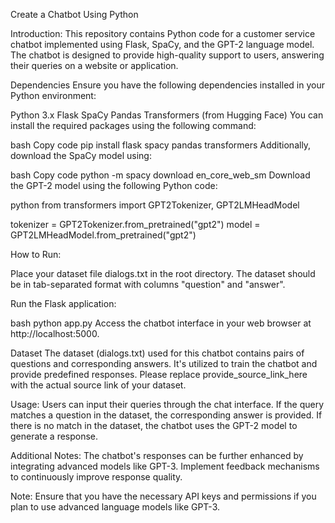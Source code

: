 Create a Chatbot Using Python

Introduction:
This repository contains Python code for a customer service chatbot implemented using Flask, SpaCy, and the GPT-2 language model. The chatbot is designed to provide high-quality support to users, answering their queries on a website or application.

Dependencies
Ensure you have the following dependencies installed in your Python environment:

Python 3.x
Flask
SpaCy
Pandas
Transformers (from Hugging Face)
You can install the required packages using the following command:

bash
Copy code
pip install flask spacy pandas transformers
Additionally, download the SpaCy model using:

bash
Copy code
python -m spacy download en_core_web_sm
Download the GPT-2 model using the following Python code:

python
from transformers import GPT2Tokenizer, GPT2LMHeadModel

tokenizer = GPT2Tokenizer.from_pretrained("gpt2")
model = GPT2LMHeadModel.from_pretrained("gpt2")

How to Run:

Place your dataset file dialogs.txt in the root directory. The dataset should be in tab-separated format with columns "question" and "answer".

Run the Flask application:

bash
python app.py
Access the chatbot interface in your web browser at http://localhost:5000.

Dataset
The dataset (dialogs.txt) used for this chatbot contains pairs of questions and corresponding answers. It's utilized to train the chatbot and provide predefined responses. Please replace provide_source_link_here with the actual source link of your dataset.

Usage:
Users can input their queries through the chat interface.
If the query matches a question in the dataset, the corresponding answer is provided.
If there is no match in the dataset, the chatbot uses the GPT-2 model to generate a response.

Additional Notes:
The chatbot's responses can be further enhanced by integrating advanced models like GPT-3.
Implement feedback mechanisms to continuously improve response quality.

Note: Ensure that you have the necessary API keys and permissions if you plan to use advanced language models like GPT-3.


